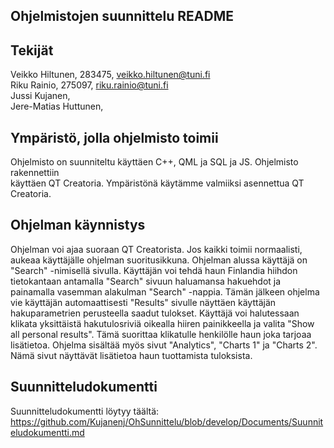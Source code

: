 ## Ohjelmistojen suunnittelu README

## Tekijät
Veikko Hiltunen, 283475, veikko.hiltunen@tuni.fi  
Riku Rainio, 275097, riku.rainio@tuni.fi  
Jussi Kujanen,  
Jere-Matias Huttunen,  

## Ympäristö, jolla ohjelmisto toimii
Ohjelmisto on suunniteltu käyttäen C++, QML ja SQL ja JS. Ohjelmisto rakennettiin  
käyttäen QT Creatoria. Ympäristönä käytämme valmiiksi asennettua QT Creatoria.  

## Ohjelman käynnistys
Ohjelman voi ajaa suoraan QT Creatorista. Jos kaikki toimii normaalisti,
aukeaa käyttäjälle ohjelman suoritusikkuna. Ohjelman alussa käyttäjä on
"Search" -nimisellä sivulla. Käyttäjän voi tehdä haun Finlandia hiihdon
tietokantaan antamalla "Search" sivuun haluamansa hakuehdot ja painamalla
vasemman alakulman "Search" -nappia. Tämän jälkeen ohjelma vie käyttäjän
automaattisesti "Results" sivulle näyttäen käyttäjän hakuparametrien perusteella
saadut tulokset. Käyttäjä voi halutessaan klikata yksittäistä hakutulosriviä
oikealla hiiren painikkeella ja valita "Show all personal results". Tämä suorittaa
klikatulle henkilölle haun joka tarjoaa lisätietoa.
Ohjelma sisältää myös sivut "Analytics", "Charts 1" ja "Charts 2". Nämä
sivut näyttävät lisätietoa haun tuottamista tuloksista.


## Suunnitteludokumentti
Suunnitteludokumentti löytyy täältä:  https://github.com/Kujanenj/OhSunnittelu/blob/develop/Documents/Suunniteludokumentti.md
